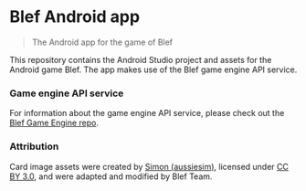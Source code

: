 # Blef Android app
> The Android app for the game of Blef

This repository contains the Android Studio project and assets for the Android game Blef. The app makes use of the Blef game engine API service.

### Game engine API service

For information about the game engine API service, please check out the [Blef Game Engine repo](https://github.com/Blef-team/blef_game_engine).

### Attribution
Card image assets were created by [Simon (aussiesim)](https://game-icons.net), licensed under [CC BY 3.0](https://creativecommons.org/licenses/by/3.0/), and were adapted and modified by Blef Team.
